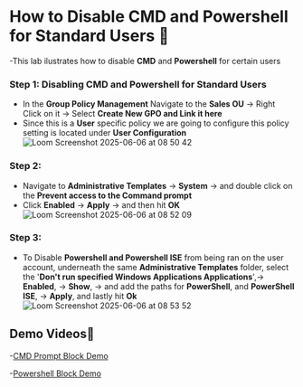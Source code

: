 # How to Disable CMD and Powershell for Standard Users 🧱
-This lab ilustrates how to disable **CMD** and **Powershell** for certain users
### Step 1: Disabling CMD and Powershell for Standard Users
- In the **Group Policy Management** Navigate to the **Sales OU** -> Right Click on it -> Select **Create New GPO and Link it here**
- Since this is a **User** specific policy we are going to configure this policy setting is located under **User Configuration**
![Loom Screenshot 2025-06-06 at 08 50 42](https://github.com/user-attachments/assets/22ddd2b5-ba95-4e0f-9d03-258f6f00aebf)
### Step 2:
- Navigate to **Administrative Templates** -> **System** -> and double click on the **Prevent access to the Command prompt**
- Click **Enabled** -> **Apply** -> and then hit **OK**
![Loom Screenshot 2025-06-06 at 08 52 09](https://github.com/user-attachments/assets/1df7c2c0-e9d4-42c0-9f11-5227379cd9b1)
### Step 3:
- To Disable **Powershell and Powershell ISE** from being ran on the user account, underneath the same **Administrative Templates** folder, select the '**Don't run specified Windows Applications Applications**',-> **Enabled**, -> **Show**, -> and add the paths for **PowerShell**, and **PowerShell ISE**, -> **Apply**, and lastly hit **Ok**
![Loom Screenshot 2025-06-06 at 08 53 52](https://github.com/user-attachments/assets/381a2280-dddc-4e6d-9ac8-80d236021d8b)

## Demo Videos🎥
-[CMD Prompt Block Demo](https://www.loom.com/share/4c7c078a539b47d38c641aa7ae179477?sid=a47834ae-b705-4501-9e6c-eb661e66f344)

-[Powershell Block Demo](https://www.loom.com/share/7abdde281b4346ec8e629b274191a7ea?sid=37ec4e7c-a72a-4233-8236-bb3113bde284)
